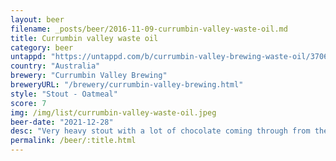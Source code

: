 ```yaml
---
layout: beer
filename: _posts/beer/2016-11-09-currumbin-valley-waste-oil.md
title: Currumbin valley waste oil
category: beer
untappd: "https://untappd.com/b/currumbin-valley-brewing-waste-oil/3706542"
country: "Australia"
brewery: "Currumbin Valley Brewing"
breweryURL: "/brewery/currumbin-valley-brewing.html"
style: "Stout - Oatmeal"
score: 7
img: /img/list/currumbin-valley-waste-oil.jpeg
beer-date: "2021-12-28"
desc: "Very heavy stout with a lot of chocolate coming through from the roasted grains"
permalink: /beer/:title.html
---
```

